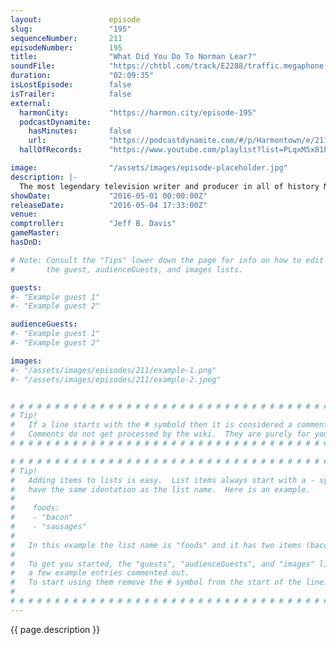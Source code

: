 ```yaml
---
layout:               episode
slug:                 "195"
sequenceNumber:       211
episodeNumber:        195
title:                "What Did You Do To Norman Lear?"
soundFile:            "https://chtbl.com/track/E2288/traffic.megaphone.fm/STA7272187326.mp3?updated=1560208635"
duration:             "02:09:35"
isLostEpisode:        false
isTrailer:            false
external:
  harmonCity:         "https://harmon.city/episode-195"
  podcastDynamite:
    hasMinutes:       false
    url:              "https://podcastdynamite.com/#/p/Harmontown/e/211/195"
  hallOfRecords:      "https://www.youtube.com/playlist?list=PLqxM5x81hNOYh7PJd0xcsKcAyLqVXHsSD"

image:                "/assets/images/episode-placeholder.jpg"
description: |-
  The most legendary television writer and producer in all of history Norman Lear joins Harmontown, you'll never look at birthday candles the same way again.
showDate:             "2016-05-01 00:00:00Z"
releaseDate:          "2016-05-04 17:33:00Z"
venue:                
comptroller:          "Jeff B. Davis"
gameMaster:           
hasDnD:               

# Note: Consult the "Tips" lower down the page for info on how to edit
#       the guest, audienceGuests, and images lists.

guests:
#- "Example guest 1"
#- "Example guest 2"

audienceGuests:
#- "Example guest 1"
#- "Example guest 2"

images:
#- "/assets/images/episodes/211/example-1.png"
#- "/assets/images/episodes/211/example-2.jpeg"


# # # # # # # # # # # # # # # # # # # # # # # # # # # # # # # # # # # # # # # # # # # # #
# Tip!
#   If a line starts with the # symbold then it is considered a comment.
#   Comments do not get processed by the wiki.  They are purely for your information.
# # # # # # # # # # # # # # # # # # # # # # # # # # # # # # # # # # # # # # # # # # # # #

# # # # # # # # # # # # # # # # # # # # # # # # # # # # # # # # # # # # # # # # # # # # #
# Tip!
#   Adding items to lists is easy.  List items always start with a - symbol and have
#   have the same identation as the list name.  Here is an example.
#
#    foods:
#    - "bacon"
#    - "sausages"
#
#   In this example the list name is "foods" and it has two items (bacon, and sausages).
#
#   To get you started, the "guests", "audienceGuests", and "images" lists below have
#   a few example entries commented out.
#   To start using them remove the # symbol from the start of the line.
#
# # # # # # # # # # # # # # # # # # # # # # # # # # # # # # # # # # # # # # # # # # # # #
---
```


<!-- The episode description will be rendered here -->
{{ page.description }}

<!-- Add your content BELOW here -->
<!-- vvvvvvvvvvvvvvvvvvvvvvvvvvv -->




<!-- ^^^^^^^^^^^^^^^^^^^^^^^^^^^ -->
<!-- Add your content ABOVE here -->

<!-- The episode gallery will be rendered here -->